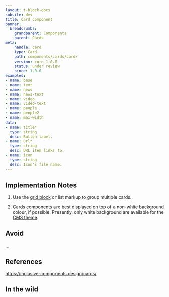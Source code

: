 ```yaml
---
layout: t-block-docs
subsite: dev
title: Card component
banner:
  breadcrumbs:
    grandparent: Components
    parent: Cards
meta:
    handle: card
    type: Card
    path: components/cards/card/
    version: core 1.0.0
    status: under review
    since: 1.0.0
examples:
- name: base
- name: text
- name: news
- name: news-text
- name: video
- name: video-text
- name: people
- name: people2
- name: max-width
data:
- name: title*
  type: string
  desc: Button label.
- name: url*
  type: string
  desc: URL item links to.
- name: icon
  type: string
  desc: Icon's file name.
---
```

## Implementation Notes

1. Use the [grid block](#) or list markup to group multiple cards. 

2. Cards components are best displayed on top of a non-white background colour, if possible. Presently, only white background are available for the [CMS theme](#).

## Avoid
...

## References

https://inclusive-components.design/cards/

## In the wild
